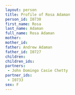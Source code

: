 ```yaml
---
layout: person
title: Profile of Rosa Adaman
person_id: I0730
first_name: Rosa
last_name: Adaman
full_name: Rosa Adaman
mother: 
mother_id: 
father: Andrew Adaman
father_id: I0727
children:
children_ids:
partners:
 - John Domingo Casie Chetty
partner_ids:
 - I0733
sex: F
---
```


